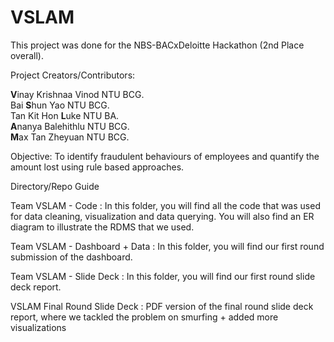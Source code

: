 # VSLAM

This project was done for the NBS-BACxDeloitte Hackathon (2nd Place overall). 

Project Creators/Contributors:

**V**inay Krishnaa Vinod NTU BCG.  
Bai **S**hun Yao NTU BCG.   
Tan Kit Hon **L**uke NTU BA.   
**A**nanya Balehithlu NTU BCG.  
**M**ax Tan Zheyuan NTU BCG.  

Objective: To identify fraudulent behaviours of employees and quantify the amount lost using rule based approaches.

Directory/Repo Guide

Team VSLAM - Code : In this folder, you will find all the code that was used for data cleaning, visualization and data querying. 
You will also find an ER diagram to illustrate the RDMS that we used. 

Team VSLAM - Dashboard + Data : In this folder, you will find our first round submission of the dashboard. 

Team VSLAM - Slide Deck : In this folder, you will find our first round slide deck report. 

VSLAM Final Round Slide Deck : PDF version of the final round slide deck report, where we tackled the problem on smurfing + added more visualizations
